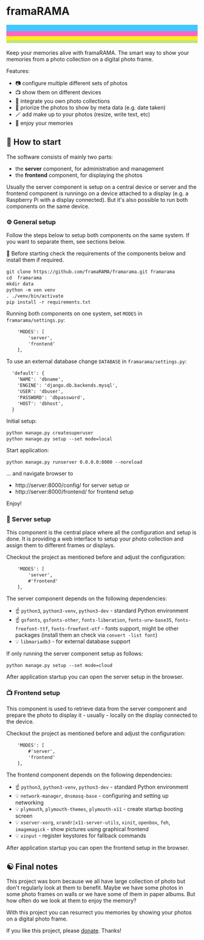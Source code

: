 # framaRAMA

<img src="common/static/common/stripes.svg" alt="stripes" style="width:100%" height="48"/>

Keep your memories alive with framaRAMA. The smart way to show your memories from
a photo collection on a digital photo frame.

Features:
* 📷 configure multiple different sets of photos
* 📺 show them on different devices
* 🤝 integrate you own photo collections
* 🎯 priorize the photos to show by meta data (e.g. date taken)
* 🪄 add make up to your photos (resize, write text, etc)
* 🍿 enjoy your memories

## 🚀 How to start

The software consists of mainly two parts:
* the **server** component, for administration and management
* the **frontend** component, for displaying the photos

Usually the server component is setup on a central device or server and
the frontend component is runningo on a device attached to a display (e.g.
a Raspberry Pi with a display connected). But it's also possible to run
both components on the same device.

### ⚙ General setup

Follow the steps below to setup both components on the same system. If you
want to separate them, see sections below.

📢 Before starting check the requirements of the components below and install
them if required.


```
git clone https://github.com/framaRAMA/framarama.git framarama
cd  framarama
mkdir data
python -m ven venv
. ./venv/bin/activate
pip install -r requirements.txt
```

Running both components on one system, set `MODES` in `framarama/settings.py`:
```
    'MODES': [
        'server',
        'frontend'
    ],
```

To use an external database change `DATABASE` in `framarama/settings.py`:
```
  'default': {
    'NAME': 'dbname',
    'ENGINE': 'django.db.backends.mysql',
    'USER': 'dbuser',
    'PASSWORD': 'dbpassword',
    'HOST': 'dbhost',
  }
```

Initial setup:
```
python manage.py createsuperuser
python manage.py setup --set mode=local
```

Start application:
```
python manage.py runserver 0.0.0.0:8000 --noreload
```

... and navigate browser to
* http://server:8000/config/ for server setup or
* http://server:8000/frontend/ for frontend setup

Enjoy!


### 🏢 Server setup

This component is the central place where all the configuration and
setup is done. It is providing a web interface to setup your photo collection
and assign them to different frames or displays.

Checkout the project as mentioned before and adjust the configuration:
```
    'MODES': [
        'server',
        #'frontend'
    ],
```

The server component depends on the following dependencies:
* ☝ `python3`, `python3-venv`, `python3-dev` - standard Python environment
* ☝ `gsfonts`, `gsfonts-other`, `fonts-liberation`, `fonts-urw-base35`, `fonts-freefont-ttf`, `fonts-freefont-otf` - fonts support, might be other packages (install them an check via `convert -list font`)
* 💡 `libmariadb3` - for external database support

If only running the server component setup as follows:
```
python manage.py setup --set mode=cloud
```

After application startup you can open the server setup in the browser.

### 📺 Frontend setup

This component is used to retrieve data from the server component and
prepare the photo to display it - usually - locally on the display
connected to the device.

Checkout the project as mentioned before and adjust the configuration:
```
    'MODES': [
        #'server',
        'frontend'
    ],
```

The frontend component depends on the following dependencies:
* ☝ `python3`, `python3-venv`, `python3-dev` - standard Python environment
* 💡 `network-manager`, `dnsmasq-base` - configuring and setting up networking
* 💡 `plymouth`, `plymouth-themes`, `plymouth-x11` - create startup booting screen
* 💡 `xserver-xorg`, `xrandr|x11-server-utils`, `xinit`, `openbox`, `feh`, `imagemagick` - show pictures using graphical frontend
* 💡 `xinput` - register keystores for fallback commands

After application startup you can open the frontend setup in the browser.

## ☯ Final notes

This project was born because we all have large collection of photo but
don't regularly look at them to benefit. Maybe we have some photos
in some photo frames on walls or we have some of them in paper albums. But
how often do we look at them to enjoy the memory?

With this project you can resurrect you memories by showing your photos
on a digital photo frame.

If you like this project, please [donate](https://www.paypal.com/donate?hosted_button_id=5TDSCVP5X7QFA). Thanks!

